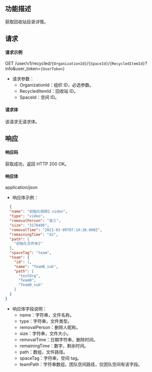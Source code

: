 ## 功能描述

获取回收站目录详情。


## 请求

#### 请求示例

GET /user/v1/recycled/`{OrganizationId}`/`{SpaceId}`/`{RecycledItemId}`?info&user_token=`{UserToken}`

- 请求参数：
  - OrganizationId：组织 ID，必选参数。
  - RecycledItemId：回收站 ID。
  - SpaceId：空间 ID。
  
#### 请求体

该请求无请求体。

## 响应

#### 响应码

获取成功，返回 HTTP 200 OK。

#### 响应体

application/json

- 响应体示例：

```json
  {
  "name": "初始化视频2.video",
  "type": "video",
  "removalPerson": "张三",
  "size": "3178496",
  "removalTime": "2021-03-09T07:14:38.000Z",
  "remainingTime": "42",
  "path": [
    "初始化文件夹2"
  ],
  "spaceTag": "team",
  "team": {
    "id": 1,
    "name": "TeamB_sub",
    "path": [
      "testOrg",
      "TeamB",
      "TeamB_sub"
    ]
  }
}
```

- 响应体字段说明：
  - name：字符串，文件名称。
  - type：字符串，文件类型。
  - removalPerson：删除人昵称。
  - size：字符串，文件大小。
  - removalTime：日期字符串，删除时间。
  - remainingTime：数字，剩余时间。
  - path：数组，文件路径。
  - spaceTag：字符串，空间 tag。
  - teamPath：字符串数组，团队空间路径，仅团队空间有该字段。

